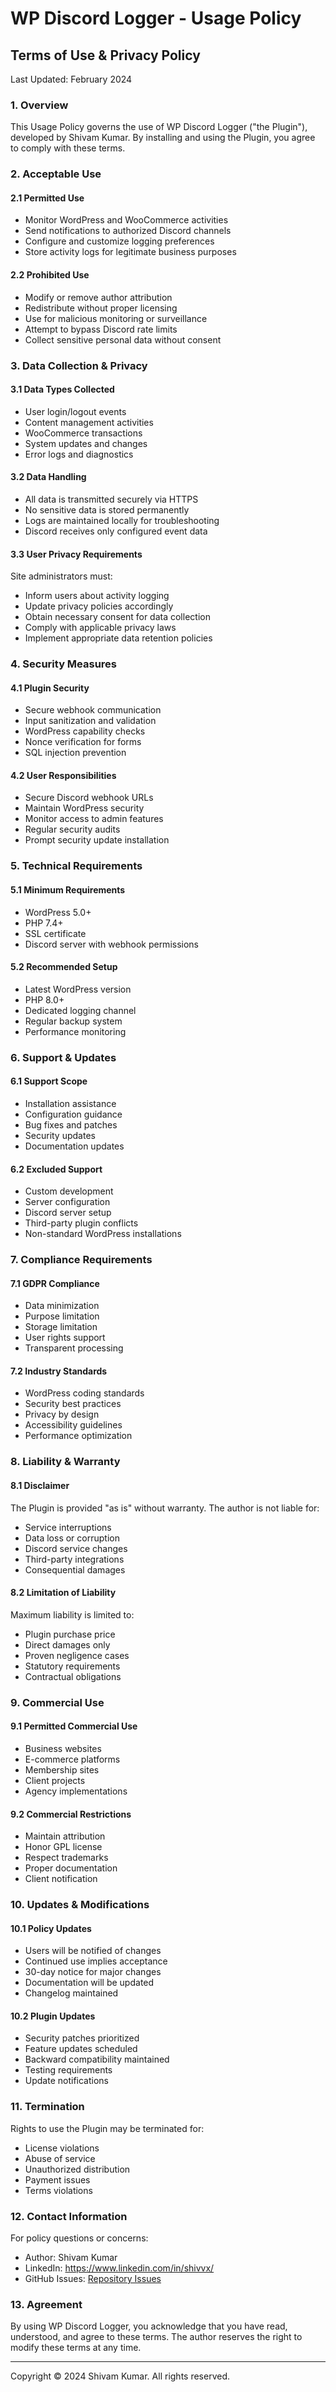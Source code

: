 # WP Discord Logger - Usage Policy

## Terms of Use & Privacy Policy

Last Updated: February 2024

### 1. Overview

This Usage Policy governs the use of WP Discord Logger ("the Plugin"), developed by Shivam Kumar. By installing and using the Plugin, you agree to comply with these terms.

### 2. Acceptable Use

#### 2.1 Permitted Use
- Monitor WordPress and WooCommerce activities
- Send notifications to authorized Discord channels
- Configure and customize logging preferences
- Store activity logs for legitimate business purposes

#### 2.2 Prohibited Use
- Modify or remove author attribution
- Redistribute without proper licensing
- Use for malicious monitoring or surveillance
- Attempt to bypass Discord rate limits
- Collect sensitive personal data without consent

### 3. Data Collection & Privacy

#### 3.1 Data Types Collected
- User login/logout events
- Content management activities
- WooCommerce transactions
- System updates and changes
- Error logs and diagnostics

#### 3.2 Data Handling
- All data is transmitted securely via HTTPS
- No sensitive data is stored permanently
- Logs are maintained locally for troubleshooting
- Discord receives only configured event data

#### 3.3 User Privacy Requirements
Site administrators must:
- Inform users about activity logging
- Update privacy policies accordingly
- Obtain necessary consent for data collection
- Comply with applicable privacy laws
- Implement appropriate data retention policies

### 4. Security Measures

#### 4.1 Plugin Security
- Secure webhook communication
- Input sanitization and validation
- WordPress capability checks
- Nonce verification for forms
- SQL injection prevention

#### 4.2 User Responsibilities
- Secure Discord webhook URLs
- Maintain WordPress security
- Monitor access to admin features
- Regular security audits
- Prompt security update installation

### 5. Technical Requirements

#### 5.1 Minimum Requirements
- WordPress 5.0+
- PHP 7.4+
- SSL certificate
- Discord server with webhook permissions

#### 5.2 Recommended Setup
- Latest WordPress version
- PHP 8.0+
- Dedicated logging channel
- Regular backup system
- Performance monitoring

### 6. Support & Updates

#### 6.1 Support Scope
- Installation assistance
- Configuration guidance
- Bug fixes and patches
- Security updates
- Documentation updates

#### 6.2 Excluded Support
- Custom development
- Server configuration
- Discord server setup
- Third-party plugin conflicts
- Non-standard WordPress installations

### 7. Compliance Requirements

#### 7.1 GDPR Compliance
- Data minimization
- Purpose limitation
- Storage limitation
- User rights support
- Transparent processing

#### 7.2 Industry Standards
- WordPress coding standards
- Security best practices
- Privacy by design
- Accessibility guidelines
- Performance optimization

### 8. Liability & Warranty

#### 8.1 Disclaimer
The Plugin is provided "as is" without warranty. The author is not liable for:
- Service interruptions
- Data loss or corruption
- Discord service changes
- Third-party integrations
- Consequential damages

#### 8.2 Limitation of Liability
Maximum liability is limited to:
- Plugin purchase price
- Direct damages only
- Proven negligence cases
- Statutory requirements
- Contractual obligations

### 9. Commercial Use

#### 9.1 Permitted Commercial Use
- Business websites
- E-commerce platforms
- Membership sites
- Client projects
- Agency implementations

#### 9.2 Commercial Restrictions
- Maintain attribution
- Honor GPL license
- Respect trademarks
- Proper documentation
- Client notification

### 10. Updates & Modifications

#### 10.1 Policy Updates
- Users will be notified of changes
- Continued use implies acceptance
- 30-day notice for major changes
- Documentation will be updated
- Changelog maintained

#### 10.2 Plugin Updates
- Security patches prioritized
- Feature updates scheduled
- Backward compatibility maintained
- Testing requirements
- Update notifications

### 11. Termination

Rights to use the Plugin may be terminated for:
- License violations
- Abuse of service
- Unauthorized distribution
- Payment issues
- Terms violations

### 12. Contact Information

For policy questions or concerns:
- Author: Shivam Kumar
- LinkedIn: https://www.linkedin.com/in/shivvx/
- GitHub Issues: [Repository Issues](https://github.com/shivvx/wp-discord-logger/issues)

### 13. Agreement

By using WP Discord Logger, you acknowledge that you have read, understood, and agree to these terms. The author reserves the right to modify these terms at any time.

---

Copyright © 2024 Shivam Kumar. All rights reserved.

